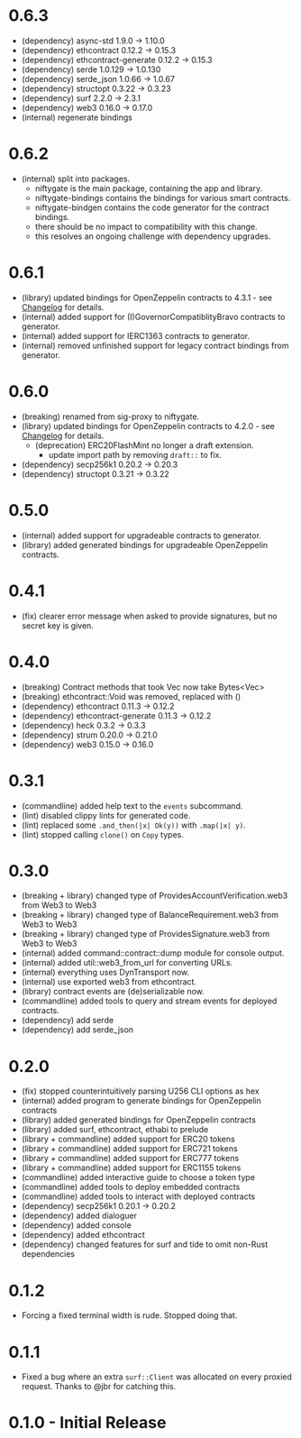 # 0.6.3
  - (dependency) async-std 1.9.0 -> 1.10.0
  - (dependency) ethcontract 0.12.2 -> 0.15.3
  - (dependency) ethcontract-generate 0.12.2 -> 0.15.3
  - (dependency) serde 1.0.129 -> 1.0.130
  - (dependency) serde_json 1.0.66 -> 1.0.67
  - (dependency) structopt 0.3.22 -> 0.3.23
  - (dependency) surf 2.2.0 -> 2.3.1
  - (dependency) web3 0.16.0 -> 0.17.0
  - (internal) regenerate bindings

# 0.6.2
  - (internal) split into packages.
    - niftygate is the main package, containing the app and library.
    - niftygate-bindings contains the bindings for various smart contracts.
    - niftygate-bindgen contains the code generator for the contract bindings.
    - there should be no impact to compatibility with this change.
    - this resolves an ongoing challenge with dependency upgrades.

# 0.6.1
  - (library) updated bindings for OpenZeppelin contracts to 4.3.1 - see [Changelog](https://github.com/OpenZeppelin/openzeppelin-contracts/blob/release-v4.3/CHANGELOG.md) for details.
  - (internal) added support for (I)GovernorCompatiblityBravo contracts to generator.
  - (internal) added support for IERC1363 contracts to generator.
  - (internal) removed unfinished support for legacy contract bindings from generator.

# 0.6.0
  - (breaking) renamed from sig-proxy to niftygate.
  - (library) updated bindings for OpenZeppelin contracts to 4.2.0 - see [Changelog](https://github.com/OpenZeppelin/openzeppelin-contracts/blob/release-v4.2/CHANGELOG.md) for details.
    - (deprecation) ERC20FlashMint no longer a draft extension.
      - update import path by removing `draft::` to fix.
  - (dependency) secp256k1 0.20.2 -> 0.20.3
  - (dependency) structopt 0.3.21 -> 0.3.22

# 0.5.0
  - (internal) added support for upgradeable contracts to generator.
  - (library) added generated bindings for upgradeable OpenZeppelin contracts.

# 0.4.1
  - (fix) clearer error message when asked to provide signatures, but no secret key is given.

# 0.4.0
  - (breaking) Contract methods that took Vec<u8> now take Bytes<Vec<u8>>
  - (breaking) ethcontract::Void was removed, replaced with ()
  - (dependency) ethcontract 0.11.3 -> 0.12.2
  - (dependency) ethcontract-generate 0.11.3 -> 0.12.2
  - (dependency) heck 0.3.2 -> 0.3.3
  - (dependency) strum 0.20.0 -> 0.21.0
  - (dependency) web3 0.15.0 -> 0.16.0

# 0.3.1
  - (commandline) added help text to the `events` subcommand.
  - (lint) disabled clippy lints for generated code.
  - (lint) replaced some `.and_then(|x| Ok(y))` with `.map(|x| y)`.
  - (lint) stopped calling `clone()` on `Copy` types.

# 0.3.0
  - (breaking + library) changed type of ProvidesAccountVerification.web3 from Web3<WebSocket> to Web3<DynTransport>
  - (breaking + library) changed type of BalanceRequirement.web3 from Web3<WebSocket> to Web3<DynTransport>
  - (breaking + library) changed type of ProvidesSignature.web3 from Web3<WebSocket> to Web3<DynTransport>
  - (internal) added command::contract::dump module for console output.
  - (internal) added util::web3_from_url for converting URLs.
  - (internal) everything uses DynTransport now.
  - (internal) use exported web3 from ethcontract.
  - (library) contract events are (de)serializable now.
  - (commandline) added tools to query and stream events for deployed contracts.
  - (dependency) add serde
  - (dependency) add serde_json

# 0.2.0
  - (fix) stopped counterintuitively parsing U256 CLI options as hex
  - (internal) added program to generate bindings for OpenZeppelin contracts
  - (library) added generated bindings for OpenZeppelin contracts
  - (library) added surf, ethcontract, ethabi to prelude
  - (library + commandline) added support for ERC20 tokens
  - (library + commandline) added support for ERC721 tokens
  - (library + commandline) added support for ERC777 tokens
  - (library + commandline) added support for ERC1155 tokens
  - (commandline) added interactive guide to choose a token type
  - (commandline) added tools to deploy embedded contracts
  - (commandline) added tools to interact with deployed contracts
  - (dependency) secp256k1 0.20.1 -> 0.20.2
  - (dependency) added dialoguer
  - (dependency) added console
  - (dependency) added ethcontract
  - (dependency) changed features for surf and tide to omit non-Rust dependencies

# 0.1.2
  - Forcing a fixed terminal width is rude. Stopped doing that.

# 0.1.1
  - Fixed a bug where an extra `surf::Client` was allocated on every
  proxied request. Thanks to @jbr for catching this.

# 0.1.0 - Initial Release
